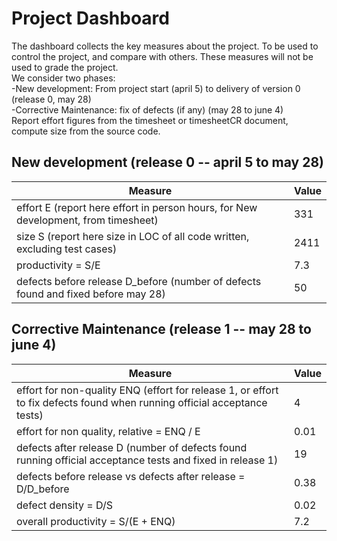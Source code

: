 # Project Dashboard

The dashboard collects the key measures about the project.
To be used to control the project, and compare with others. These measures will not be used to grade the project. <br>
We consider two phases: <br>
-New development: From project start (april 5) to delivery of version 0 (release 0, may 28) <br>
-Corrective Maintenance: fix of defects (if any)  (may 28 to june 4)   <br>
Report effort figures from the timesheet or timesheetCR document, compute size from the source code.

## New development (release 0  -- april 5 to may 28)
| Measure| Value |
|---|---|
|effort E (report here effort in person hours, for New development, from timesheet)  | 331 |
|size S (report here size in LOC of all code written, excluding test cases)  | 2411 |
|productivity = S/E | 7.3 |
|defects before release D_before (number of defects found and fixed before may 28) | 50 |




## Corrective Maintenance (release 1 -- may 28 to june 4)

| Measure | Value |
|---|---|
| effort for non-quality ENQ (effort for release 1, or effort to fix defects found when running official acceptance tests) | 4 |
| effort for non quality, relative = ENQ / E | 0.01 |
|defects after release D (number of defects found running official acceptance tests and  fixed in release 1) | 19 |
| defects before release vs defects after release = D/D_before | 0.38 |
|defect density = D/S| 0.02 |
|overall productivity = S/(E + ENQ)| 7.2 |
